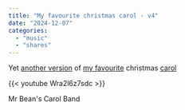 ```yaml
---
title: "My favourite christmas carol - v4"
date: "2024-12-07"
categories:
  - "music"
  - "shares"
---
```


Yet [another version](/2020/12/my-favourite-christmas-carol) of [my favourite](/2021/12/my-favourite-christmas-carol-v2) christmas [carol](/2023/12/my-favourite-christmas-carol-v3)

{{< youtube Wra2l6z7sdc >}}

Mr Bean's Carol Band
